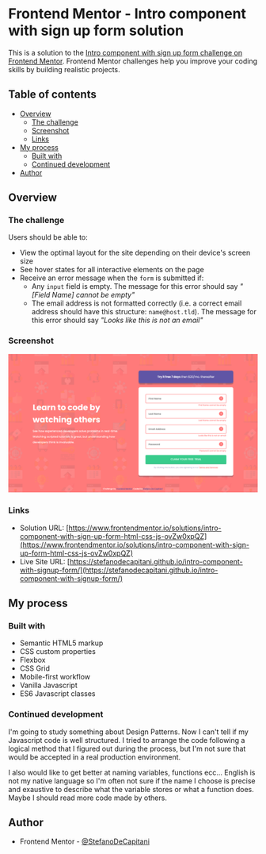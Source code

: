 # Frontend Mentor - Intro component with sign up form solution

This is a solution to the [Intro component with sign up form challenge on Frontend Mentor](https://www.frontendmentor.io/challenges/intro-component-with-signup-form-5cf91bd49edda32581d28fd1). Frontend Mentor challenges help you improve your coding skills by building realistic projects.

## Table of contents

- [Overview](#overview)
  - [The challenge](#the-challenge)
  - [Screenshot](#screenshot)
  - [Links](#links)
- [My process](#my-process)
  - [Built with](#built-with)
  - [Continued development](#continued-development)
- [Author](#author)

## Overview

### The challenge

Users should be able to:

- View the optimal layout for the site depending on their device's screen size
- See hover states for all interactive elements on the page
- Receive an error message when the `form` is submitted if:
  - Any `input` field is empty. The message for this error should say *"[Field Name] cannot be empty"*
  - The email address is not formatted correctly (i.e. a correct email address should have this structure: `name@host.tld`). The message for this error should say *"Looks like this is not an email"*

### Screenshot

![](./screenshots/screenshot-desktop.png)

### Links

- Solution URL: [https://www.frontendmentor.io/solutions/intro-component-with-sign-up-form-html-css-js-ovZw0xpQZ](https://www.frontendmentor.io/solutions/intro-component-with-sign-up-form-html-css-js-ovZw0xpQZ)
- Live Site URL: [https://stefanodecapitani.github.io/intro-component-with-signup-form/](https://stefanodecapitani.github.io/intro-component-with-signup-form/)

## My process

### Built with

- Semantic HTML5 markup
- CSS custom properties
- Flexbox
- CSS Grid
- Mobile-first workflow
- Vanilla Javascript
- ES6 Javascript classes

### Continued development

I'm going to study something about Design Patterns. Now I can't tell if my Javascript code is well structured. I tried to arrange the code following a logical method that I figured out during the process, but I'm not sure that would be accepted in a real production environment.

I also would like to get better at naming variables, functions ecc... English is not my native language so I'm often not sure if the name I choose is precise and exaustive to describe what the variable stores or what a function does. Maybe I should read more code made by others.

## Author

- Frontend Mentor - [@StefanoDeCapitani](https://www.frontendmentor.io/profile/StefanoDeCapitani)
